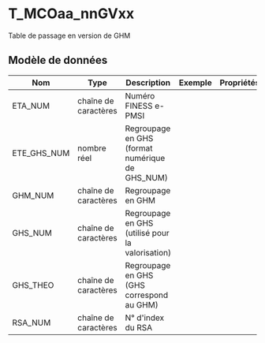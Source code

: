 # T_MCOaa_nnGVxx

Table de passage en version de GHM


## Modèle de données

|Nom|Type|Description|Exemple|Propriétés|
|-|-|-|-|-|
|ETA_NUM|chaîne de caractères|Numéro FINESS e-PMSI|||
|ETE_GHS_NUM|nombre réel|Regroupage en GHS (format numérique de GHS_NUM)|||
|GHM_NUM|chaîne de caractères|Regroupage en GHM|||
|GHS_NUM|chaîne de caractères|Regroupage en GHS (utilisé pour la valorisation)|||
|GHS_THEO|chaîne de caractères|Regroupage en GHS (GHS correspond au GHM)|||
|RSA_NUM|chaîne de caractères|N° d'index du RSA|||
